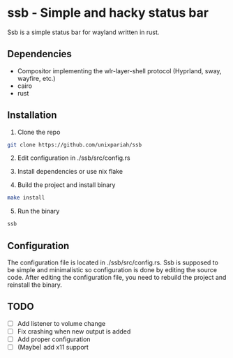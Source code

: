 # ssb - Simple and hacky status bar

Ssb is a simple status bar for wayland written in rust.

## Dependencies

- Compositor implementing the wlr-layer-shell protocol (Hyprland, sway, wayfire, etc.)
- cairo
- rust

## Installation

1. Clone the repo

```sh
git clone https://github.com/unixpariah/ssb
```

2. Edit configuration in ./ssb/src/config.rs

3. Install dependencies or use nix flake

4. Build the project and install binary

```sh
make install
```

5. Run the binary

```sh
ssb
```

## Configuration

The configuration file is located in ./ssb/src/config.rs. Ssb is supposed to be simple and minimalistic so configuration is done by editing the source code.
After editing the configuration file, you need to rebuild the project and reinstall the binary.

## TODO
- [ ] Add listener to volume change
- [ ] Fix crashing when new output is added
- [ ] Add proper configuration
- [ ] (Maybe) add x11 support

